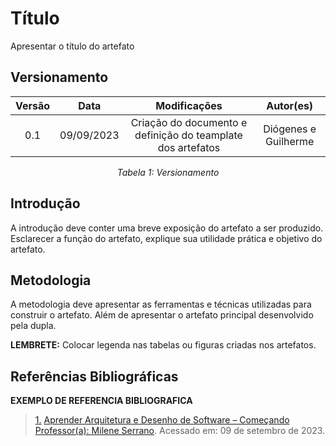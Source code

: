 # Título

Apresentar o título do artefato

## Versionamento
<center>

| **Versão** | **Data** | **Modificações** | **Autor(es)** |
| :--: | :--: | :--: | :--: |
| 0.1 | 09/09/2023 | Criação do documento e definição do teamplate dos artefatos | Diógenes e Guilherme |

*Tabela 1: Versionamento*

</center>


## Introdução

A introdução deve conter uma breve exposição do artefato a ser produzido. Esclarecer a função do artefato, explique sua utilidade prática e objetivo do artefato.

## Metodologia

A metodologia deve apresentar as ferramentas e técnicas utilizadas para construir o artefato. Além de apresentar o artefato principal desenvolvido pela dupla.

**LEMBRETE:** Colocar legenda nas tabelas ou figuras criadas nos artefatos.

## Referências Bibliográficas
**EXEMPLO DE REFERENCIA BIBLIOGRAFICA**
> <a id="FTF1Ref" href="#FTF1">1.</a> [Aprender Arquitetura e Desenho de Software – Começando Professor(a): Milene Serrano](https://aprender3.unb.br/course/view.php?id=19535&section=1). Acessado em: 09 de setembro de 2023.



